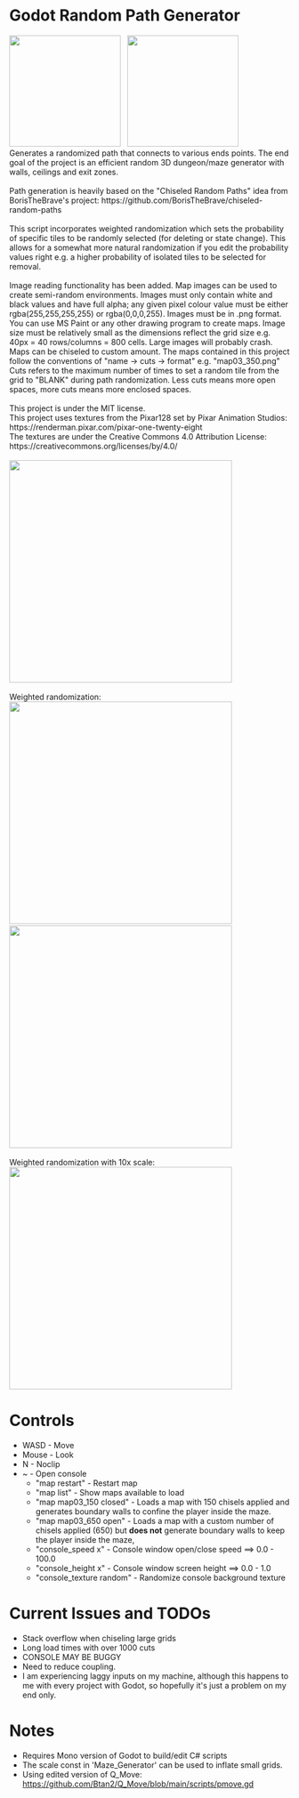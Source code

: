 # Godot Random Path Generator
<div>
  <img src="https://imgur.com/EBIWFST.jpg" width="200px" height="auto">
  &nbsp
  <img src="https://imgur.com/MgUCGKP.jpg" width="200px" height="auto">
</div>
Generates a randomized path that connects to various ends points. The end goal of the project is an efficient random 3D dungeon/maze generator with walls, ceilings and exit zones.
<br>
<br>
Path generation is heavily based on the "Chiseled Random Paths" idea from BorisTheBrave's project: https://github.com/BorisTheBrave/chiseled-random-paths
<br>
<br>
This script incorporates weighted randomization which sets the probability of specific tiles to be randomly selected (for deleting or state change). This allows for a somewhat more natural randomization if you edit the probability values right e.g. a higher probability of isolated tiles to be selected for removal.
<br>
<br>
Image reading functionality has been added. Map images can be used to create semi-random environments. Images must only contain white and black values and have full alpha; any given pixel colour value must be either rgba(255,255,255,255) or rgba(0,0,0,255). Images must be in .png format. You can use MS Paint or any other drawing program to create maps. Image size must be relatively small as the dimensions reflect the grid size e.g. 40px = 40 rows/columns = 800 cells. Large images will probably crash.
<br>
Maps can be chiseled to custom amount. The maps contained in this project follow the conventions of "name -> cuts -> format" e.g. "map03_350.png"
Cuts refers to the maximum number of times to set a random tile from the grid to "BLANK" during path randomization. Less cuts means more open spaces, more cuts means more enclosed spaces.
<br>
<br>
This project is under the MIT license.
<br>
This project uses textures from the Pixar128 set by Pixar Animation Studios: https://renderman.pixar.com/pixar-one-twenty-eight
<br>
The textures are under the Creative Commons 4.0 Attribution License: https://creativecommons.org/licenses/by/4.0/
<br>
<br>

<img src="https://imgur.com/5XJuvQF.jpg" width="400px" height="auto">
<br>
<br>
Weighted randomization:
<br>
<div>
  <img src="https://imgur.com/yTUWto8.jpg" width="400px" height="auto">
  &nbsp
  <img src="https://imgur.com/3XbQUbQ.jpg" width="400px" height="auto">
</div>
<br>
Weighted randomization with 10x scale:
<br>
<img src="https://imgur.com/hUJBGs7.jpg" width="400px" height="auto">

# Controls
  - WASD - Move 
  - Mouse - Look
  - N - Noclip
  - ~ - Open console
    - "map restart" - Restart map
    - "map list" - Show maps available to load
    - "map map03_150 closed" - Loads a map with 150 chisels applied and generates boundary walls to confine the player inside the maze.
    - "map map03_650 open" - Loads a map with a custom number of chisels applied (650) but <strong>does not</strong> generate boundary walls to keep the player inside the maze,
    - "console_speed x" - Console window open/close speed ==> 0.0 - 100.0
    - "console_height x" - Console window screen height ==> 0.0 - 1.0
    - "console_texture random" - Randomize console background texture

# Current Issues and TODOs
  - Stack overflow when chiseling large grids
  - Long load times with over 1000 cuts
  - CONSOLE MAY BE BUGGY
  - Need to reduce coupling.
  - I am experiencing laggy inputs on my machine, although this happens to me with every project with Godot, so hopefully it's just a problem on my end only.
  
# Notes  
  - Requires Mono version of Godot to build/edit C# scripts
  - The scale const in 'Maze_Generator' can be used to inflate small grids.
  - Using edited version of Q_Move: https://github.com/Btan2/Q_Move/blob/main/scripts/pmove.gd
  
